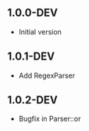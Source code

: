 ## 1.0.0-DEV

- Initial version

## 1.0.1-DEV
- Add RegexParser

## 1.0.2-DEV
- Bugfix in Parser::or
